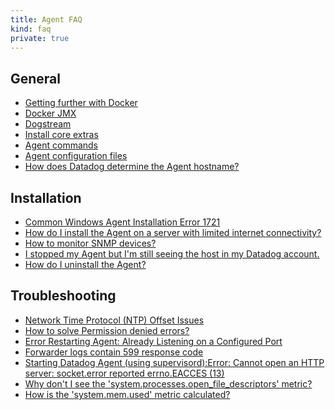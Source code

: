 ```yaml
---
title: Agent FAQ
kind: faq
private: true
---
```


## General 

* [Getting further with Docker][1]
* [Docker JMX][2]
* [Dogstream][3]
* [Install core extras][4]
* [Agent commands][5]
* [Agent configuration files][19]
* [How does Datadog determine the Agent hostname?][6]

## Installation

* [Common Windows Agent Installation Error 1721][7]
* [How do I install the Agent on a server with limited internet connectivity?][8]
* [How to monitor SNMP devices?][9]
* [I stopped my Agent but I'm still seeing the host in my Datadog account.][10]
* [How do I uninstall the Agent?][11]

## Troubleshooting

* [Network Time Protocol (NTP) Offset Issues][12]
* [How to solve Permission denied errors?][13]
* [Error Restarting Agent: Already Listening on a Configured Port][14]
* [Forwarder logs contain 599 response code][15]
* [Starting Datadog Agent (using supervisord):Error: Cannot open an HTTP server: socket.error reported errno.EACCES (13)][16]
* [Why don't I see the 'system.processes.open_file_descriptors' metric?][17]
* [How is the 'system.mem.used' metric calculated?][18]

[1]: /agent/faq/getting-further-with-docker
[2]: /agent/faq/docker-jmx
[3]: /agent/faq/dogstream
[4]: /agent/faq/install-core-extra
[5]: /agent/faq/agent-commands
[6]: /agent/faq/how-datadog-agent-determines-the-hostname
[7]: /agent/faq/common-windows-agent-installation-error-1721
[8]: /agent/faq/how-do-i-install-the-agent-on-a-server-with-limited-internet-connectivity
[9]: /agent/faq/how-to-monitor-snmp-devices
[10]: /agent/faq/i-stoped-my-agent-but-i-m-still-seeing-the-host
[11]: /agent/faq/how-do-i-uninstall-the-agent
[12]: /agent/faq/network-time-protocol-ntp-offset-issues
[13]: /agent/faq/how-to-solve-permission-denied-errors
[14]: /agent/faq/error-restarting-agent-already-listening-on-a-configured-port
[15]: /agent/faq/forwarder-logs-contain-599-response-code
[16]: /agent/faq/cannot-open-an-http-server-socket-error-reported-errno-eacces-13
[17]: /agent/faq/why-don-t-i-see-the-system-processes-open-file-descriptors-metric
[18]: /agent/faq/how-is-the-system-mem-used-metric-calculated
[19]: /agent/faq/agent-configuration-files

